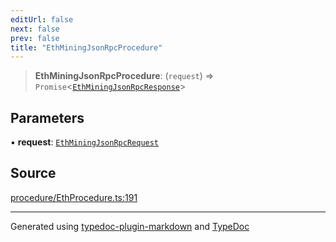 ```yaml
---
editUrl: false
next: false
prev: false
title: "EthMiningJsonRpcProcedure"
---
```


> **EthMiningJsonRpcProcedure**: (`request`) => `Promise`\<[`EthMiningJsonRpcResponse`](/reference/tevm/procedures-types/type-aliases/ethminingjsonrpcresponse/)\>

## Parameters

▪ **request**: [`EthMiningJsonRpcRequest`](/reference/tevm/procedures-types/type-aliases/ethminingjsonrpcrequest/)

## Source

[procedure/EthProcedure.ts:191](https://github.com/evmts/tevm-monorepo/blob/main/packages/procedures-types/src/procedure/EthProcedure.ts#L191)

***
Generated using [typedoc-plugin-markdown](https://www.npmjs.com/package/typedoc-plugin-markdown) and [TypeDoc](https://typedoc.org/)
